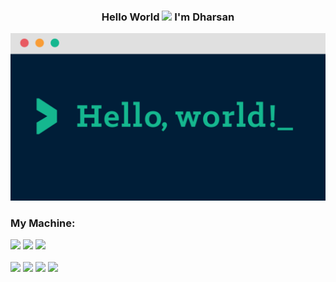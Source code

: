 ### <p align="center">Hello World <img src="https://c.tenor.com/EBmx3jdTXH0AAAAi/smiley-emoji.gif" width="25"> I'm Dharsan</p>

<!--
**dharsan19/dharsan19** is a ✨ _special_ ✨ repository because its `README.md` (this file) appears on your GitHub profile.

Here are some ideas to get you started:

- 🔭 I’m currently working on ...
- 🌱 I’m currently learning ...
- 👯 I’m looking to collaborate on ...
- 🤔 I’m looking for help with ...
- 💬 Ask me about ...
- 📫 How to reach me: ...
- 😄 Pronouns: ...
- ⚡ Fun fact: ...
-->

<p>
    <img src="assets/helloworld.png">
</p>

### My Machine:
<div display="flex">
  <img src="https://img.shields.io/badge/-MAC%20OS-000000?logo=macOS&logoColor=White&style=for-the-badge" />
  <img src="https://img.shields.io/badge/-APPLE%20M2-000000?logo=apple&logoColor=White&style=plastic">
  <img src="https://img.shields.io/badge/-ONEPLUS-F5010C?logo=OnePlus&logoColor=White&style=plastic" />
</div>
<br>
<div display="flex">
  <img src="https://img.shields.io/badge/-WINDOWS-0078D6?logo=Windows&logoColor=White&style=plastic" />
  <img src="https://img.shields.io/badge/-REPUBLIC%20OF%20GAMERS-FF0029?logo=Republic-of-Gamers&logoColor=White&style=plastic">
  <img src="https://img.shields.io/badge/intel-core%20i7%206th-%230071C5.svg?&style=for-the-badge&logo=intel&logoColor=white" />
  <img src="https://img.shields.io/badge/nvidia-GeForce%20gtx1060-%2376B900.svg?&style=for-the-badge&logo=nvidia logoColor=white" />
</div>
<br>